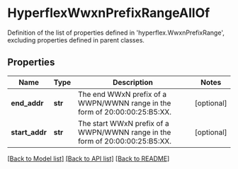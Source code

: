 # HyperflexWwxnPrefixRangeAllOf

Definition of the list of properties defined in 'hyperflex.WwxnPrefixRange', excluding properties defined in parent classes.
## Properties
Name | Type | Description | Notes
------------ | ------------- | ------------- | -------------
**end_addr** | **str** | The end WWxN prefix of a WWPN/WWNN range in the form of 20:00:00:25:B5:XX. | [optional] 
**start_addr** | **str** | The start WWxN prefix of a WWPN/WWNN range in the form of 20:00:00:25:B5:XX. | [optional] 

[[Back to Model list]](../README.md#documentation-for-models) [[Back to API list]](../README.md#documentation-for-api-endpoints) [[Back to README]](../README.md)


